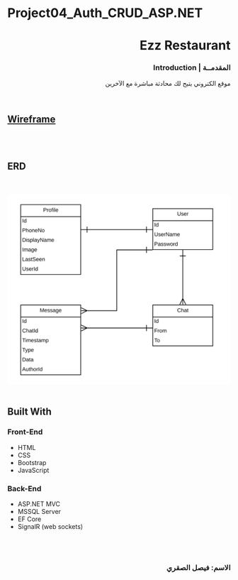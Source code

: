 # Project04_Auth_CRUD_ASP.NET

<div dir="rtl" align="right">

# Ezz Restaurant

### المقدمــة | Introduction
موقع الكتروني يتيح لك محادثة مباشرة مع الآخرين

</div>


<br>


## [Wireframe](https://wireframe.cc/54za2K)
<br><br>

## ERD

<br><br>
<img src="./FinalProject-ER.png" alt="drawing"/>
<br><br>


## Built With

### Front-End  
 - HTML
 - CSS
 - Bootstrap 
 - JavaScript 

### Back-End 
 - ASP.NET MVC
 - MSSQL Server
 - EF Core
 - SignalR (web sockets)
<br><br>
<br><br>

<div dir="rtl" align="right">

### الاسم: فيصل الصقري
</div>


</div>
